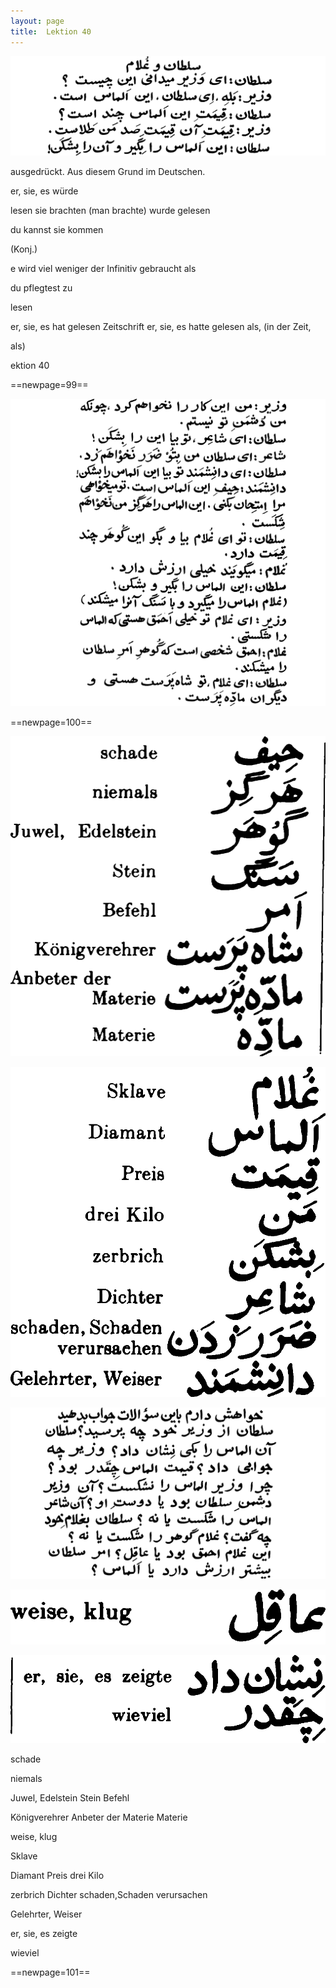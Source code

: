 ```yaml
---
layout: page
title:  Lektion 40
---
```



![image](/assets/s/101.png-08.png)

ausgedrückt. Aus diesem Grund im Deutschen.

er, sie, es würde

lesen sie brachten (man brachte) wurde gelesen

du kannst sie kommen

(Konj.)



e wird viel weniger der Infinitiv gebraucht als

du pflegtest zu

lesen

er, sie, es hat gelesen Zeitschrift er, sie, es hatte gelesen als, (in
der Zeit,

als)

ektion 40



==newpage=99==

![image](/assets/s/102.png-02.png)





==newpage=100==

![image](/assets/s/2col/103.png-02_1L.png)

![image](/assets/s/2col/103.png-02_2R.png)

![image](/assets/s/103.png-03.png)

![image](/assets/s/2col/103.png-09_1L.png)

![image](/assets/s/2col/103.png-09_2R.png)

schade

niemals

Juwel, Edelstein Stein Befehl

Königverehrer Anbeter der Materie Materie

weise, klug



Sklave

Diamant Preis drei Kilo

zerbrich Dichter schaden,Schaden verursachen

Gelehrter, Weiser

er, sie, es zeigte

wieviel



==newpage=101==

